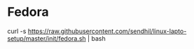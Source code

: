 # Fedora

curl -s https://raw.githubusercontent.com/sendhil/linux-lapto-setup/master/init/fedora.sh | bash
